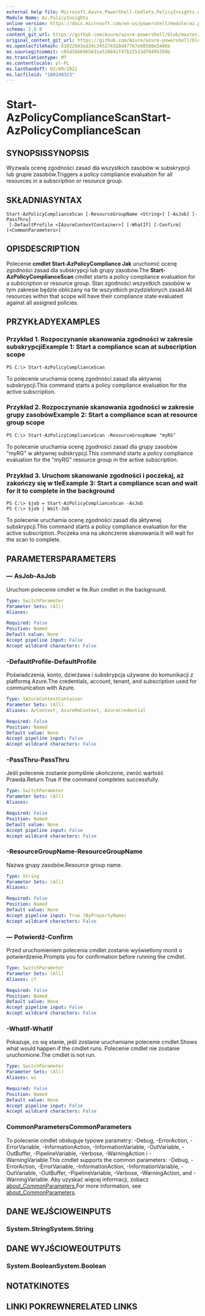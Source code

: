 ```yaml
---
external help file: Microsoft.Azure.PowerShell.Cmdlets.PolicyInsights.dll-Help.xml
Module Name: Az.PolicyInsights
online version: https://docs.microsoft.com/en-us/powershell/module/az.policyinsights/start-azpolicycompliancescan
schema: 2.0.0
content_git_url: https://github.com/Azure/azure-powershell/blob/master/src/PolicyInsights/PolicyInsights/help/Start-AzPolicyComplianceScan.md
original_content_git_url: https://github.com/Azure/azure-powershell/blob/master/src/PolicyInsights/PolicyInsights/help/Start-AzPolicyComplianceScan.md
ms.openlocfilehash: 61022603ad34c345274328d47767e90580e54d6b
ms.sourcegitcommit: c05d3d669b5631e526841f47b22513d78495350b
ms.translationtype: MT
ms.contentlocale: pl-PL
ms.lasthandoff: 02/09/2021
ms.locfileid: "100240323"
---
```

# <span data-ttu-id="9879e-101">Start-AzPolicyComplianceScan</span><span class="sxs-lookup"><span data-stu-id="9879e-101">Start-AzPolicyComplianceScan</span></span>

## <span data-ttu-id="9879e-102">SYNOPSIS</span><span class="sxs-lookup"><span data-stu-id="9879e-102">SYNOPSIS</span></span>
<span data-ttu-id="9879e-103">Wyzwala ocenę zgodności zasad dla wszystkich zasobów w subskrypcji lub grupie zasobów.</span><span class="sxs-lookup"><span data-stu-id="9879e-103">Triggers a policy compliance evaluation for all resources in a subscription or resource group.</span></span>

## <span data-ttu-id="9879e-104">SKŁADNIA</span><span class="sxs-lookup"><span data-stu-id="9879e-104">SYNTAX</span></span>

```
Start-AzPolicyComplianceScan [-ResourceGroupName <String>] [-AsJob] [-PassThru]
 [-DefaultProfile <IAzureContextContainer>] [-WhatIf] [-Confirm] [<CommonParameters>]
```

## <span data-ttu-id="9879e-105">OPIS</span><span class="sxs-lookup"><span data-stu-id="9879e-105">DESCRIPTION</span></span>
<span data-ttu-id="9879e-106">Polecenie **cmdlet Start-AzPolicyCompliance Jak** uruchomić ocenę zgodności zasad dla subskrypcji lub grupy zasobów.</span><span class="sxs-lookup"><span data-stu-id="9879e-106">The **Start-AzPolicyComplianceScan** cmdlet starts a policy compliance evaluation for a subscription or resource group.</span></span> <span data-ttu-id="9879e-107">Stan zgodności wszystkich zasobów w tym zakresie będzie obliczany na tle wszystkich przydzielonych zasad.</span><span class="sxs-lookup"><span data-stu-id="9879e-107">All resources within that scope will have their compliance state evaluated against all assigned policies.</span></span>

## <span data-ttu-id="9879e-108">PRZYKŁADY</span><span class="sxs-lookup"><span data-stu-id="9879e-108">EXAMPLES</span></span>

### <span data-ttu-id="9879e-109">Przykład 1. Rozpoczynanie skanowania zgodności w zakresie subskrypcji</span><span class="sxs-lookup"><span data-stu-id="9879e-109">Example 1: Start a compliance scan at subscription scope</span></span>
```
PS C:\> Start-AzPolicyComplianceScan
```

<span data-ttu-id="9879e-110">To polecenie uruchamia ocenę zgodności zasad dla aktywnej subskrypcji.</span><span class="sxs-lookup"><span data-stu-id="9879e-110">This command starts a policy compliance evaluation for the active subscription.</span></span>

### <span data-ttu-id="9879e-111">Przykład 2. Rozpoczynanie skanowania zgodności w zakresie grupy zasobów</span><span class="sxs-lookup"><span data-stu-id="9879e-111">Example 2: Start a compliance scan at resource group scope</span></span>
```
PS C:\> Start-AzPolicyComplianceScan -ResourceGroupName "myRG"
```

<span data-ttu-id="9879e-112">To polecenie uruchamia ocenę zgodności zasad dla grupy zasobów "myRG" w aktywnej subskrypcji.</span><span class="sxs-lookup"><span data-stu-id="9879e-112">This command starts a policy compliance evaluation for the "myRG" resource group in the active subscription.</span></span>

### <span data-ttu-id="9879e-113">Przykład 3. Uruchom skanowanie zgodności i poczekaj, aż zakończy się w tle</span><span class="sxs-lookup"><span data-stu-id="9879e-113">Example 3: Start a compliance scan and wait for it to complete in the background</span></span>
```
PS C:\> $job = Start-AzPolicyComplianceScan -AsJob
PS C:\> $job | Wait-Job
```

<span data-ttu-id="9879e-114">To polecenie uruchamia ocenę zgodności zasad dla aktywnej subskrypcji.</span><span class="sxs-lookup"><span data-stu-id="9879e-114">This command starts a policy compliance evaluation for the active subscription.</span></span> <span data-ttu-id="9879e-115">Poczeka ona na ukończenie skanowania.</span><span class="sxs-lookup"><span data-stu-id="9879e-115">It will wait for the scan to complete.</span></span>

## <span data-ttu-id="9879e-116">PARAMETERS</span><span class="sxs-lookup"><span data-stu-id="9879e-116">PARAMETERS</span></span>

### <span data-ttu-id="9879e-117">— AsJob</span><span class="sxs-lookup"><span data-stu-id="9879e-117">-AsJob</span></span>
<span data-ttu-id="9879e-118">Uruchom polecenie cmdlet w tle.</span><span class="sxs-lookup"><span data-stu-id="9879e-118">Run cmdlet in the background.</span></span>

```yaml
Type: SwitchParameter
Parameter Sets: (All)
Aliases:

Required: False
Position: Named
Default value: None
Accept pipeline input: False
Accept wildcard characters: False
```

### <span data-ttu-id="9879e-119">-DefaultProfile</span><span class="sxs-lookup"><span data-stu-id="9879e-119">-DefaultProfile</span></span>
<span data-ttu-id="9879e-120">Poświadczenia, konto, dzierżawa i subskrypcja używane do komunikacji z platformą Azure.</span><span class="sxs-lookup"><span data-stu-id="9879e-120">The credentials, account, tenant, and subscription used for communication with Azure.</span></span>

```yaml
Type: IAzureContextContainer
Parameter Sets: (All)
Aliases: AzContext, AzureRmContext, AzureCredential

Required: False
Position: Named
Default value: None
Accept pipeline input: False
Accept wildcard characters: False
```

### <span data-ttu-id="9879e-121">-PassThru</span><span class="sxs-lookup"><span data-stu-id="9879e-121">-PassThru</span></span>
<span data-ttu-id="9879e-122">Jeśli polecenie zostanie pomyślnie ukończone, zwróć wartość Prawda.</span><span class="sxs-lookup"><span data-stu-id="9879e-122">Return True if the command completes successfully.</span></span>

```yaml
Type: SwitchParameter
Parameter Sets: (All)
Aliases:

Required: False
Position: Named
Default value: None
Accept pipeline input: False
Accept wildcard characters: False
```

### <span data-ttu-id="9879e-123">-ResourceGroupName</span><span class="sxs-lookup"><span data-stu-id="9879e-123">-ResourceGroupName</span></span>
<span data-ttu-id="9879e-124">Nazwa grupy zasobów.</span><span class="sxs-lookup"><span data-stu-id="9879e-124">Resource group name.</span></span>

```yaml
Type: String
Parameter Sets: (All)
Aliases:

Required: False
Position: Named
Default value: None
Accept pipeline input: True (ByPropertyName)
Accept wildcard characters: False
```

### <span data-ttu-id="9879e-125">— Potwierdź</span><span class="sxs-lookup"><span data-stu-id="9879e-125">-Confirm</span></span>
<span data-ttu-id="9879e-126">Przed uruchomieniem polecenia cmdlet zostanie wyświetlony monit o potwierdzenie.</span><span class="sxs-lookup"><span data-stu-id="9879e-126">Prompts you for confirmation before running the cmdlet.</span></span>

```yaml
Type: SwitchParameter
Parameter Sets: (All)
Aliases: cf

Required: False
Position: Named
Default value: None
Accept pipeline input: False
Accept wildcard characters: False
```

### <span data-ttu-id="9879e-127">-WhatIf</span><span class="sxs-lookup"><span data-stu-id="9879e-127">-WhatIf</span></span>
<span data-ttu-id="9879e-128">Pokazuje, co się stanie, jeśli zostanie uruchamiane polecenie cmdlet.</span><span class="sxs-lookup"><span data-stu-id="9879e-128">Shows what would happen if the cmdlet runs.</span></span>
<span data-ttu-id="9879e-129">Polecenie cmdlet nie zostanie uruchomione.</span><span class="sxs-lookup"><span data-stu-id="9879e-129">The cmdlet is not run.</span></span>

```yaml
Type: SwitchParameter
Parameter Sets: (All)
Aliases: wi

Required: False
Position: Named
Default value: None
Accept pipeline input: False
Accept wildcard characters: False
```

### <span data-ttu-id="9879e-130">CommonParameters</span><span class="sxs-lookup"><span data-stu-id="9879e-130">CommonParameters</span></span>
<span data-ttu-id="9879e-131">To polecenie cmdlet obsługuje typowe parametry: -Debug, -ErrorAction, -ErrorVariable, -InformationAction, -InformationVariable, -OutVariable, -OutBuffer, -PipelineVariable, -Verbose, -WarningAction i -WarningVariable.</span><span class="sxs-lookup"><span data-stu-id="9879e-131">This cmdlet supports the common parameters: -Debug, -ErrorAction, -ErrorVariable, -InformationAction, -InformationVariable, -OutVariable, -OutBuffer, -PipelineVariable, -Verbose, -WarningAction, and -WarningVariable.</span></span> <span data-ttu-id="9879e-132">Aby uzyskać więcej informacji, zobacz [about_CommonParameters.](http://go.microsoft.com/fwlink/?LinkID=113216)</span><span class="sxs-lookup"><span data-stu-id="9879e-132">For more information, see [about_CommonParameters](http://go.microsoft.com/fwlink/?LinkID=113216).</span></span>

## <span data-ttu-id="9879e-133">DANE WEJŚCIOWE</span><span class="sxs-lookup"><span data-stu-id="9879e-133">INPUTS</span></span>

### <span data-ttu-id="9879e-134">System.String</span><span class="sxs-lookup"><span data-stu-id="9879e-134">System.String</span></span>

## <span data-ttu-id="9879e-135">DANE WYJŚCIOWE</span><span class="sxs-lookup"><span data-stu-id="9879e-135">OUTPUTS</span></span>

### <span data-ttu-id="9879e-136">System.Boolean</span><span class="sxs-lookup"><span data-stu-id="9879e-136">System.Boolean</span></span>

## <span data-ttu-id="9879e-137">NOTATKI</span><span class="sxs-lookup"><span data-stu-id="9879e-137">NOTES</span></span>

## <span data-ttu-id="9879e-138">LINKI POKREWNE</span><span class="sxs-lookup"><span data-stu-id="9879e-138">RELATED LINKS</span></span>
